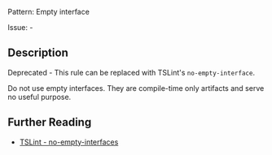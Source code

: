 Pattern: Empty interface

Issue: -

## Description

Deprecated - This rule can be replaced with TSLint's `no-empty-interface`.

Do not use empty interfaces. They are compile-time only artifacts and serve no useful purpose.

## Further Reading

* [TSLint - no-empty-interfaces](https://github.com/microsoft/tslint-microsoft-contrib/blob/master/README.md#supported-rules)